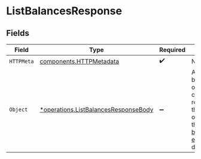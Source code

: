 # ListBalancesResponse


## Fields

| Field                                                                                                                                      | Type                                                                                                                                       | Required                                                                                                                                   | Description                                                                                                                                |
| ------------------------------------------------------------------------------------------------------------------------------------------ | ------------------------------------------------------------------------------------------------------------------------------------------ | ------------------------------------------------------------------------------------------------------------------------------------------ | ------------------------------------------------------------------------------------------------------------------------------------------ |
| `HTTPMeta`                                                                                                                                 | [components.HTTPMetadata](../../models/components/httpmetadata.md)                                                                         | :heavy_check_mark:                                                                                                                         | N/A                                                                                                                                        |
| `Object`                                                                                                                                   | [*operations.ListBalancesResponseBody](../../models/operations/listbalancesresponsebody.md)                                                | :heavy_minus_sign:                                                                                                                         | A list of balance objects. For a complete reference of the balance<br/>object, refer to the [Get balance endpoint](get-balance) documentation. |